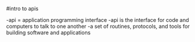 #intro to apis

-api = application programming interface
-api is the interface for code and computers to talk to one another
-a set of routines, protocols, and tools for building software and applications
